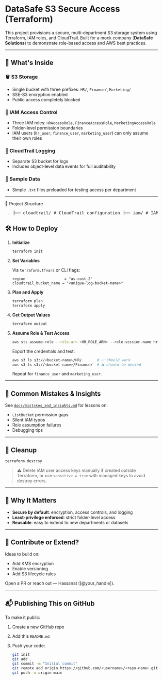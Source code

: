# DataSafe S3 Secure Access (Terraform)

This project provisions a secure, multi-department S3 storage system using Terraform, IAM roles, and CloudTrail. Built for a mock company (**DataSafe Solutions**) to demonstrate role-based access and AWS best practices.

---

## 🚀 What's Inside

### 🪣 S3 Storage
- Single bucket with three prefixes: `HR/`, `Finance/`, `Marketing/`
- SSE-S3 encryption enabled
- Public access completely blocked

### 🔐 IAM Access Control
- Three IAM roles: `HRAccessRole`, `FinanceAccessRole`, `MarketingAccessRole`
- Folder-level permission boundaries
- IAM users (`hr_user`, `finance_user`, `marketing_user`) can only assume their own roles

### 📜 CloudTrail Logging
- Separate S3 bucket for logs
- Includes object-level data events for full auditability

### 📄 Sample Data
- Simple `.txt` files preloaded for testing access per department

---

📁 Project Structure
<pre> . ├── cloudtrail/ # CloudTrail configuration ├── iam/ # IAM roles, policies, users ├── sample_data/ # Sample files per department ├── sample_data_upload.tf # Upload logic for test files ├── main.tf # Root module (S3 + modules) ├── outputs.tf # Terraform outputs (bucket + role ARNs) └── docs/ # User guide, test logs, mistakes & insights </pre>

## 🛠️ How to Deploy

1. **Initialize**

   ```bash
   terraform init


2. **Set Variables**

   Via `terraform.tfvars` or CLI flags:

   ```hcl
   region                  = "us-east-2"
   cloudtrail_bucket_name = "<unique-log-bucket-name>"
   ```

3. **Plan and Apply**

   ```bash
   terraform plan
   terraform apply
   ```

4. **Get Output Values**

   ```bash
   terraform output
   ```

5. **Assume Role & Test Access**

   ```bash
   aws sts assume-role --role-arn <HR_ROLE_ARN> --role-session-name hr_test
   ```

   Export the credentials and test:

   ```bash
   aws s3 ls s3://<bucket-name>/HR/       # ✅ should work
   aws s3 ls s3://<bucket-name>/Finance/  # ❌ should be denied
   ```

   Repeat for `finance_user` and `marketing_user`.

---

## 🧠 Common Mistakes & Insights

See [`docs/mistakes_and_insights.md`](docs/mistakes_and_insights.md) for lessons on:

* `ListBucket` permission gaps
* Silent IAM typos
* Role assumption failures
* Debugging tips

---

## 🧹 Cleanup

```bash
terraform destroy
```

> ⚠️ Delete IAM user access keys manually if created outside Terraform, or use `sensitive = true` with managed keys to avoid destroy errors.

---

## 🌟 Why It Matters

* **Secure by default**: encryption, access controls, and logging
* **Least-privilege enforced**: strict folder-level access
* **Reusable**: easy to extend to new departments or datasets

---

## 🤝 Contribute or Extend?

Ideas to build on:

* Add KMS encryption
* Enable versioning
* Add S3 lifecycle rules

Open a PR or reach out — Hassanat (\[@your\_handle]).

---

## 📬 Publishing This on GitHub

To make it public:

1. Create a new GitHub repo
2. Add this `README.md`
3. Push your code:

   ```bash
   git init
   git add .
   git commit -m "Initial commit"
   git remote add origin https://github.com/<username>/<repo-name>.git
   git push -u origin main
   ```